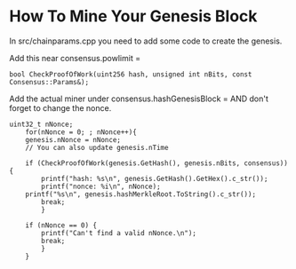 # How To Mine Your Genesis Block

In src/chainparams.cpp you need to add some code to create the genesis.

Add this near consensus.powlimit =

	bool CheckProofOfWork(uint256 hash, unsigned int nBits, const Consensus::Params&);
  
Add the actual miner under consensus.hashGenesisBlock = AND don't forget to change the nonce.

	uint32_t nNonce; 
        for(nNonce = 0; ; nNonce++){ 
        genesis.nNonce = nNonce; 
        // You can also update genesis.nTime 
 
        if (CheckProofOfWork(genesis.GetHash(), genesis.nBits, consensus)) { 
            printf("hash: %s\n", genesis.GetHash().GetHex().c_str()); 
            printf("nonce: %i\n", nNonce); 
	    printf("%s\n", genesis.hashMerkleRoot.ToString().c_str()); 
            break; 
        	} 
 
        if (nNonce == 0) { 
            printf("Can't find a valid nNonce.\n"); 
            break; 
        	} 
    	}
